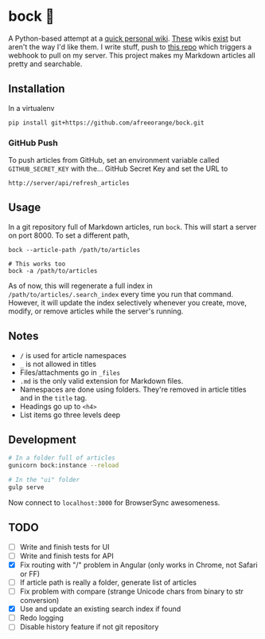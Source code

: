 bock :beer:
===========

A Python-based attempt at a [quick personal wiki][wiki_link]. [These][realms_wiki] wikis [exist][gollum] but aren't the way I'd like them. I write stuff, push to [this repo][article_repo] which triggers a webhook to pull on my server. This project makes my Markdown articles all pretty and searchable.

Installation
------------

In a virtualenv

    pip install git+https://github.com/afreeorange/bock.git

### GitHub Push

To push articles from GitHub, set an environment variable called `GITHUB_SECRET_KEY` with the... GitHub Secret Key and set the URL to

    http://server/api/refresh_articles

Usage
-----

In a git repository full of Markdown articles, run `bock`. This will start a server on port 8000. To set a different path, 

    bock --article-path /path/to/articles
    
    # This works too
    bock -a /path/to/articles

As of now, this will regenerate a full index in `/path/to/articles/.search_index` every time you run that command. However, it will update the index selectively whenever you create, move, modify, or remove articles while the server's running.

Notes
-----

* `/` is used for article namespaces
* `_` is not allowed in titles
* Files/attachments go in `_files`
* `.md` is the only valid extension for Markdown files.
* Namespaces are done using folders. They're removed in article titles and in the `title` tag.
* Headings go up to `<h4>`
* List items go three levels deep

Development
-----------

```bash
# In a folder full of articles
gunicorn bock:instance --reload

# In the "ui" folder
gulp serve
```

Now connect to `localhost:3000` for BrowserSync awesomeness.

TODO
----

* [ ] Write and finish tests for UI
* [ ] Write and finish tests for API
* [x] Fix routing with "/" problem in Angular (only works in Chrome, not Safari or FF)
* [ ] If article path is really a folder, generate list of articles
* [ ] Fix problem with compare (strange Unicode chars from binary to str conversion)
* [x] Use and update an existing search index if found
* [ ] Redo logging
* [ ] Disable history feature if not git repository

[realms_wiki]: https://github.com/scragg0x/realms-wiki
[gollum]: https://github.com/gollum/gollum
[article_repo]: https://github.com/afreeorange/wiki.nikhil.io.articles
[wiki_link]: http://wiki.nikhil.io
